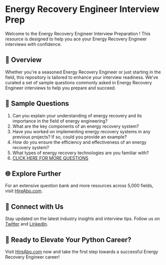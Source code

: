 # Energy Recovery Engineer Interview Prep

Welcome to the Energy Recovery Engineer Interview Preparation ! This resource is designed to help you ace your Energy Recovery Engineer interviews with confidence.

## 🚀 Overview

Whether you're a seasoned Energy Recovery Engineer or just starting in the field, this repository is tailored to enhance your interview readiness. We've curated a set of sample questions commonly asked in Energy Recovery Engineer interviews to help you prepare and succeed.

## 📝 Sample Questions

1. Can you explain your understanding of energy recovery and its importance in the field of energy engineering?
2. What are the key components of an energy recovery system?
3. Have you worked on implementing energy recovery systems in any previous projects? If so, could you provide an example?
4. How do you ensure the efficiency and effectiveness of an energy recovery system?
5. What types of energy recovery technologies are you familiar with?
6. [CLICK HERE FOR MORE QUESTIONS](https://hireabo.com/job/20_1_28/Energy%20Recovery%20Engineer)

## 🌐 Explore Further

For an extensive question bank and more resources across 5,000 fields, visit [HireAbo.com](https://www.hireabo.com).

## 📱 Connect with Us

Stay updated on the latest industry insights and interview tips. Follow us on [Twitter](https://twitter.com/hireabo) and [LinkedIn](https://www.linkedin.com/in/hire-abo-3609972a8/).

## 🚀 Ready to Elevate Your Python Career?

Visit [HireAbo.com](https://www.hireabo.com) now and take the first step towards a successful Energy Recovery Engineer career!